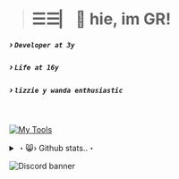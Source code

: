 > # ☰☰▏  👋 hie, im **GR**!
##### › `Developer at 3y`
##### › `Life at 16y`
##### › `lizzie y wanda enthusiastic`
<br>

[![My Tools](https://skillicons.dev/icons?i=js,nodejs,firebase,discord,html,css,tailwind,sass,npm&theme=dark)](https://github.com/GR0622)

<details>
    <summary><underline>・😸› Github stats..・</undedrline></summary>
<a href="https://github.com/flowingGR">
<table>
  <tr>
    <td style="padding: 0; width=50%">
        <img src="https://github-readme-stats.vercel.app/api/?username=flowingGR&show_icons=true&title_color=1c6cbf&text_color=246af9&bg_color=00000000&hide_border=true&icon_color=1c6cbf&hide_title=true&count_private=true"/>
    </td>
      <td style="padding: 0; width=50%">
        <img src="https://github-readme-stats.vercel.app/api/top-langs/?username=flowingGR&show_icons=true&title_color=1c6cbf&text_color=246af9&bg_color=00000000&hide_border=true&icon_color=00000000&count_private=true"/>
    </td>
  </tr>
</table>
</a>
</details>

![Discord banner](https://discord.c99.nl/widget/theme-1/424931675009712128.png)
